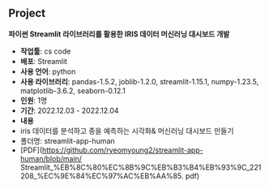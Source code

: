 ## Project

 **파이썬 Streamlit 라이브러리를 활용한 IRIS 데이터 머신러닝 대시보드 개발**  
 - **작업툴**: cs code
 - **배포**: Streamlit
 - **사용 언어**: python
 - **사용 라이브러리**: pandas-1.5.2, joblib-1.2.0, streamlit-1.15.1, numpy-1.23.5,  matplotlib-3.6.2, seaborn-0.12.1
 - **인원**: 1명  
 - **기간**: 2022.12.03 - 2022.12.04 
 - **내용**
  - iris 데이터를 분석하고 종을 예측하는 시각화& 머신러닝 대시보드 만들기
 - 폴더명: streamlit-app-human
 - [PDF](https://github.com/ryeomyoung2/streamlit-app-human/blob/main/ Streamlit_%EB%8C%80%EC%8B%9C%EB%B3%B4%EB%93%9C_221208_%EC%9E%84%EC%97%AC%EB%AA%85. pdf) 
